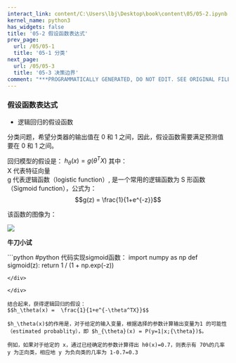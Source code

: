 ```yaml
---
interact_link: content/C:\Users\lbj\Desktop\book\content\05/05-2.ipynb
kernel_name: python3
has_widgets: false
title: '05-2 假设函数表达式'
prev_page:
  url: /05/05-1
  title: '05-1 分类'
next_page:
  url: /05/05-3
  title: '05-3 决策边界'
comment: "***PROGRAMMATICALLY GENERATED, DO NOT EDIT. SEE ORIGINAL FILES IN /content***"
---
```


### 假设函数表达式


+ 逻辑回归的假设函数



分类问题，希望分类器的输出值在 0 和 1 之间，因此，假设函数需要满足预测值要在 0 和 1 之间。
 
回归模型的假设是： $h_\theta(x)=g(\theta^TX)$
其中：     
X 代表特征向量     
g 代表逻辑函数（logistic function）, 是一个常用的逻辑函数为 S 形函数（Sigmoid function），公式为：
$$g(z) = \frac{1}{1+e^{-z}}$$

该函数的图像为： 

![](https://i.loli.net/2018/12/01/5c018a745fdc1.png) 

**牛刀小试**

<div markdown="1" class="cell code_cell">
<div class="input_area" markdown="1">
```python
#python 代码实现sigmoid函数：
import numpy as np
def sigmoid(z):
    return 1 / (1 + np.exp(-z))

```
</div>

</div>

结合起来，获得逻辑回归的假设：
$$h_\theta(x) =  \frac{1}{1+e^{-\theta^TX}}$$

$h_\theta(x)$的作用是，对于给定的输入变量，根据选择的参数计算输出变量为1 的可能性（estimated probablity），即 $h_{\theta}(x) = P(y=1|x;{\theta})$。 

例如，如果对于给定的 x，通过已经确定的参数计算得出 hθ(x)=0.7，则表示有 70%的几率 y 为正向类，相应地 y 为负向类的几率为 1-0.7=0.3
